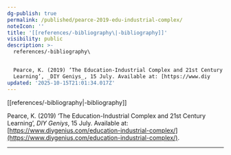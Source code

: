 ```yaml
---
dg-publish: true
permalink: /published/pearce-2019-edu-industrial-complex/
noteIcon: ''
title: '[[references/-bibliography\|-bibliography]]'
visibility: public
description: >-
  references/-bibliography\


  Pearce, K. (2019) ‘The Education-Industrial Complex and 21st Century
  Learning’, _DIY Geniys_, 15 July. Available at: [https://www.diy
updated: '2025-10-15T21:01:34.017Z'
---
```


[[references/-bibliography\|-bibliography]]

Pearce, K. (2019) ‘The Education-Industrial Complex and 21st Century Learning’, _DIY Geniys_, 15 July. Available at: [https://www.diygenius.com/education-industrial-complex/](https://www.diygenius.com/education-industrial-complex/).

---

